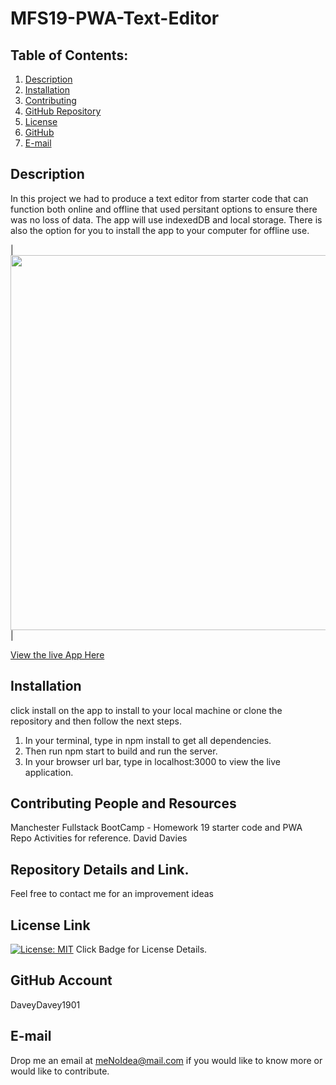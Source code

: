 # MFS19-PWA-Text-Editor

## Table of Contents:
  1. [Description](#Description) 
  2. [Installation](#Installation)
  3. [Contributing](#Contributing-and-Resources)
  4. [GitHub Repository](#Repository-Details-Link)
  5. [License](#License-Link)
  6. [GitHub](#GitHub-Account)
  7. [E-mail](#E-mail)
 
##  Description

In this project we had to produce a text editor from starter code that can function both online and offline that used persitant options to ensure there was no loss of data.  The app will use indexedDB and local storage. There is also the option for you to install the app to your computer for offline use.

|<img src="https://user-images.githubusercontent.com/86046871/161641164-4a93b084-3812-4ba9-a3bc-b2f499d05ba3.jpg" width="600">| 

[View the live App Here](https://d-d-text-editor.herokuapp.com/)

## Installation

click install on the app to install to your local machine or clone the repository and then follow the next steps.

1. In your terminal, type in npm install to get all dependencies.
2. Then run npm start to build and run the server.
3. In your browser url bar, type in localhost:3000 to view the live application.


## Contributing People and Resources

Manchester Fullstack BootCamp - Homework 19 starter code and PWA Repo Activities for reference.
David Davies

## Repository Details and Link.

Feel free to contact me for an improvement ideas

## License Link
[![License: MIT](https://img.shields.io/badge/License-MIT-yellow.svg)](https://opensource.org/licenses/MIT) Click Badge for License Details.

## GitHub Account

DaveyDavey1901

## E-mail
Drop me an email at meNoIdea@mail.com if you would like to know more or would like to contribute.
